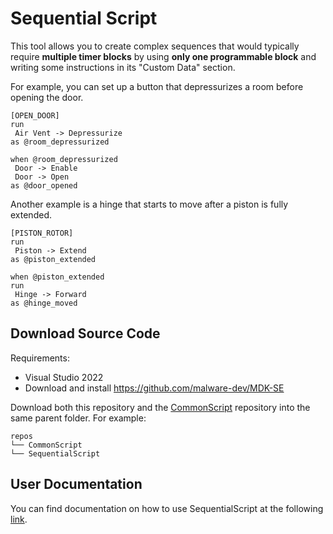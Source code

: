 # Sequential Script

This tool allows you to create complex sequences that would typically require **multiple timer blocks** by using **only one programmable block** and writing some instructions in its "Custom Data" section.

For example, you can set up a button that depressurizes a room before opening the door.

```
[OPEN_DOOR]
run
 Air Vent -> Depressurize
as @room_depressurized

when @room_depressurized
 Door -> Enable
 Door -> Open
as @door_opened
```

Another example is a hinge that starts to move after a piston is fully extended.
```
[PISTON_ROTOR]
run
 Piston -> Extend
as @piston_extended

when @piston_extended
run
 Hinge -> Forward
as @hinge_moved
```

## Download Source Code

Requirements:
 - Visual Studio 2022
 - Download and install https://github.com/malware-dev/MDK-SE

Download both this repository and the [CommonScript](https://github.com/space-engineers-hf/CommonScript) repository into the same parent folder.
For example:

```
repos
└── CommonScript
└── SequentialScript
```

## User Documentation

You can find documentation on how to use SequentialScript at the following [link](docs/README.md).